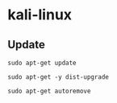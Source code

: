 # kali-linux

## Update
```
sudo apt-get update

sudo apt-get -y dist-upgrade

sudo apt-get autoremove
```

